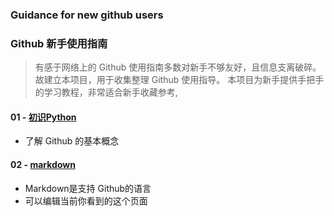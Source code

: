 ### Guidance for new github users
### Github 新手使用指南
> 有感于网络上的 Github 使用指南多数对新手不够友好，且信息支离破碎。故建立本项目，用于收集整理 Github 使用指导。
> 本项目为新手提供手把手的学习教程，非常适合新手收藏参考,

#### 01 - [初识Python](https://github.com/yoyoleo/guide_for_new_github_users/tree/yoyoleo-patch-1)
- 了解 Github 的基本概念

#### 02 - [markdown](https://github.com/yoyoleo/guide_for_new_github_users/compare/main...yoyoleo-patch-2-1?quick_pull=1)
- Markdown是支持 Github的语言
- 可以编辑当前你看到的这个页面
